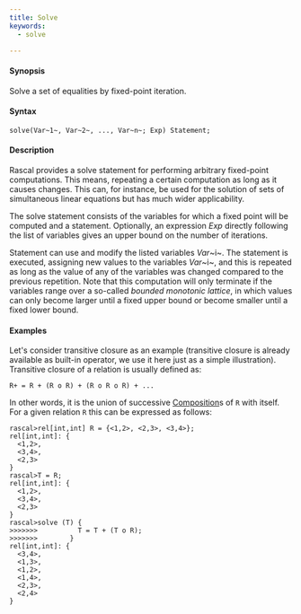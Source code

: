 ```yaml
---
title: Solve
keywords:
  - solve

---
```


#### Synopsis

Solve a set of equalities by fixed-point iteration.

#### Syntax

`solve(Var~1~, Var~2~, ..., Var~n~; Exp) Statement;`

#### Description

Rascal provides a solve statement for performing arbitrary fixed-point computations. This means, repeating a certain computation as long as it causes changes. This can, for instance, be used for the solution of sets of simultaneous 
linear equations but has much wider applicability.

The solve statement consists of the variables for which a fixed point will be computed and a statement. 
Optionally, an expression _Exp_ directly following the list of variables gives an upper bound on the number of iterations.

Statement can use and modify the listed variables _Var_~i~. 
The statement is executed, assigning new values to the variables _Var_~i~, and this is repeated as long as the value 
of any of the variables was changed compared to the previous repetition. 
Note that this computation will only terminate if the variables range over a so-called _bounded monotonic lattice_,
in which values can only become larger until a fixed upper bound or become smaller until a fixed lower bound.

#### Examples

Let's consider transitive closure as an example (transitive closure is already available as built-in operator, 
we use it here just as a simple illustration). Transitive closure of a relation is usually defined as:
```rascal
R+ = R + (R o R) + (R o R o R) + ...
```
In other words, it is the union of successive [Composition](../../../Rascal/Expressions/Values/Relation/Composition/index.md)s of `R` with itself. 
For a given relation `R` this can be expressed as follows:

```rascal-shell 
rascal>rel[int,int] R = {<1,2>, <2,3>, <3,4>};
rel[int,int]: {
  <1,2>,
  <3,4>,
  <2,3>
}
rascal>T = R;
rel[int,int]: {
  <1,2>,
  <3,4>,
  <2,3>
}
rascal>solve (T) {
>>>>>>>          T = T + (T o R);
>>>>>>>        }
rel[int,int]: {
  <3,4>,
  <1,3>,
  <1,2>,
  <1,4>,
  <2,3>,
  <2,4>
}
```


